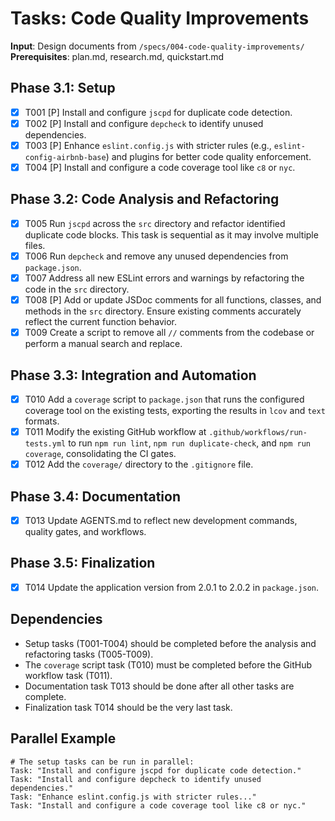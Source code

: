 # Tasks: Code Quality Improvements

**Input**: Design documents from `/specs/004-code-quality-improvements/`
**Prerequisites**: plan.md, research.md, quickstart.md

## Phase 3.1: Setup
- [X] T001 [P] Install and configure `jscpd` for duplicate code detection.
- [X] T002 [P] Install and configure `depcheck` to identify unused dependencies.
- [X] T003 [P] Enhance `eslint.config.js` with stricter rules (e.g., `eslint-config-airbnb-base`) and plugins for better code quality enforcement.
- [X] T004 [P] Install and configure a code coverage tool like `c8` or `nyc`.

## Phase 3.2: Code Analysis and Refactoring
- [X] T005 Run `jscpd` across the `src` directory and refactor identified duplicate code blocks. This task is sequential as it may involve multiple files.
- [X] T006 Run `depcheck` and remove any unused dependencies from `package.json`.
- [X] T007 Address all new ESLint errors and warnings by refactoring the code in the `src` directory.
- [X] T008 [P] Add or update JSDoc comments for all functions, classes, and methods in the `src` directory. Ensure existing comments accurately reflect the current function behavior.
- [X] T009 Create a script to remove all `//` comments from the codebase or perform a manual search and replace.

## Phase 3.3: Integration and Automation
- [X] T010 Add a `coverage` script to `package.json` that runs the configured coverage tool on the existing tests, exporting the results in `lcov` and `text` formats.
- [X] T011 Modify the existing GitHub workflow at `.github/workflows/run-tests.yml` to run `npm run lint`, `npm run duplicate-check`, and `npm run coverage`, consolidating the CI gates.
- [X] T012 Add the `coverage/` directory to the `.gitignore` file.

## Phase 3.4: Documentation
- [X] T013 Update AGENTS.md to reflect new development commands, quality gates, and workflows.

## Phase 3.5: Finalization
- [X] T014 Update the application version from 2.0.1 to 2.0.2 in `package.json`.

## Dependencies
- Setup tasks (T001-T004) should be completed before the analysis and refactoring tasks (T005-T009).
- The `coverage` script task (T010) must be completed before the GitHub workflow task (T011).
- Documentation task T013 should be done after all other tasks are complete.
- Finalization task T014 should be the very last task.

## Parallel Example
```text
# The setup tasks can be run in parallel:
Task: "Install and configure jscpd for duplicate code detection."
Task: "Install and configure depcheck to identify unused dependencies."
Task: "Enhance eslint.config.js with stricter rules..."
Task: "Install and configure a code coverage tool like c8 or nyc."
```
